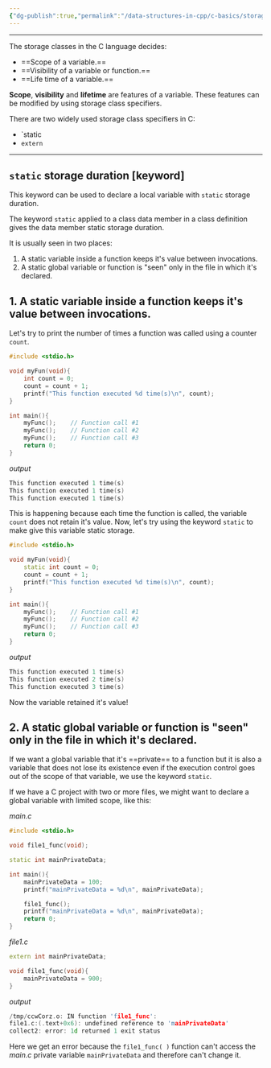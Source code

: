 ```yaml
---
{"dg-publish":true,"permalink":"/data-structures-in-cpp/c-basics/storage-classes-in-c/"}
---
```


---
The storage classes in the C language decides:
- ==Scope of a variable.==
- ==Visibility of a variable or function.==
- ==Life time of a variable.==

**Scope**, **visibility** and **lifetime** are features of a variable. These features can be modified by using storage class specifiers.

There are two widely used storage class specifiers in C:
- `static
- `extern`

---
## `static` storage duration [keyword]

This keyword can be used to declare a local variable with `static` storage duration.

The keyword `static` applied to a class data member in a class definition gives the data member static storage duration.

It is usually seen in two places:
1. A static variable inside a function keeps it's value between invocations.
2. A static global variable or function is "seen" only in the file in which it's declared.

## 1. A static variable inside a function keeps it's value between invocations.

Let's try to print the number of times a function was called using a counter `count`.

```c++
#include <stdio.h>

void myFun(void){
	int count = 0;
	count = count + 1;
	printf("This function executed %d time(s)\n", count);
}

int main(){
    myFunc();    // Function call #1
    myFunc();    // Function call #2
    myFunc();    // Function call #3
    return 0;
}
```

_output_
```c++
This function executed 1 time(s)
This function executed 1 time(s)
This function executed 1 time(s)
```

This is happening because each time the function is called, the variable `count` does not retain it's value. 
Now, let's try using the keyword `static` to make give this variable static storage.

```c++
#include <stdio.h>

void myFun(void){
	static int count = 0;
	count = count + 1;
	printf("This function executed %d time(s)\n", count);
}

int main(){
    myFunc();    // Function call #1
    myFunc();    // Function call #2
    myFunc();    // Function call #3
    return 0;
}
```

_output_
```c++
This function executed 1 time(s)
This function executed 2 time(s)
This function executed 3 time(s)
```

Now the variable retained it's value!

## 2. A static global variable or function is "seen" only in the file in which it's declared.

If we want a global variable that it's ==private== to a function but it is also a variable that does not lose its existence even if the execution control goes out of the scope of that variable, we use the keyword `static`.

If we have a C project with two or more files, we might want to declare a global variable with limited scope, like this:

_main.c_ 
```c++
#include <stdio.h>

void file1_func(void);

static int mainPrivateData;

int main(){
    mainPrivateData = 100;
    printf("mainPrivateData = %d\n", mainPrivateData);

	file1_func();
	printf("mainPrivateData = %d\n", mainPrivateData);
    return 0;
}
```

_file1.c_
```c++
extern int mainPrivateData;

void file1_func(void){
	mainPrivateData = 900;
}
```

_output_
```c++
/tmp/ccwCorz.o: IN function 'file1_func':
file1.c:(.text+0x6): undefined reference to 'mainPrivateData'
collect2: error: 1d returned 1 exit status
```

Here we get an error because the `file1_func( )` function can't access the _main.c_ private variable `mainPrivateData` and therefore can't change it.